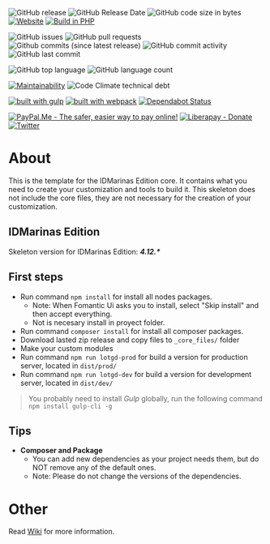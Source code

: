 ![GitHub release](https://img.shields.io/github/release/idmarinas/lotgd-skeleton.svg)
![GitHub Release Date](https://img.shields.io/github/release-date/idmarinas/lotgd-skeleton.svg)
![GitHub code size in bytes](https://img.shields.io/github/languages/code-size/idmarinas/lotgd-skeleton)
[![Website](https://img.shields.io/website-up-down-green-red/https/lotgd.infommo.es.svg?label=lotgd-demo)](https://lotgd.infommo.es)
[![Build in PHP](https://img.shields.io/badge/PHP-^7.3-8892BF.svg?logo=php)](http://php.net/)

![GitHub issues](https://img.shields.io/github/issues/idmarinas/lotgd-skeleton.svg)
![GitHub pull requests](https://img.shields.io/github/issues-pr/idmarinas/lotgd-skeleton.svg)
![Github commits (since latest release)](https://img.shields.io/github/commits-since/idmarinas/lotgd-skeleton/latest.svg)
![GitHub commit activity](https://img.shields.io/github/commit-activity/w/idmarinas/lotgd-skeleton.svg)
![GitHub last commit](https://img.shields.io/github/last-commit/idmarinas/lotgd-skeleton.svg)

![GitHub top language](https://img.shields.io/github/languages/top/idmarinas/lotgd-skeleton.svg)
![GitHub language count](https://img.shields.io/github/languages/count/idmarinas/lotgd-skeleton.svg)

[![Maintainability](https://api.codeclimate.com/v1/badges/4553239eac9e717f1cce/maintainability)](https://codeclimate.com/github/idmarinas/lotgd-skeleton/maintainability)
![Code Climate technical debt](https://img.shields.io/codeclimate/tech-debt/idmarinas/lotgd-skeleton?cacheSeconds=86400)

[![built with gulp](https://img.shields.io/badge/gulp-builds_this_project-eb4a4b.svg?logo=gulp)](http://gulpjs.com/)
[![built with webpack](https://img.shields.io/badge/webpack-builds_javascript-175d96.svg?logo=webpack)](https://webpack.js.org)
[![Dependabot Status](https://api.dependabot.com/badges/status?host=github&repo=idmarinas/lotgd-skeleton)](https://dependabot.com)

[![PayPal.Me - The safer, easier way to pay online!](https://img.shields.io/badge/donate-help_my_project-ffaa29.svg?logo=paypal&cacheSeconds=86400)](https://www.paypal.me/idmarinas)
[![Liberapay - Donate](https://img.shields.io/liberapay/receives/IDMarinas.svg?logo=liberapay&cacheSeconds=86400)](https://liberapay.com/IDMarinas/donate)
[![Twitter](https://img.shields.io/twitter/url/http/shields.io.svg?style=social&cacheSeconds=86400)](https://twitter.com/idmarinas)

# About

This is the template for the IDMarinas Edition core. It contains what you need to create your customization and tools to build it.
This skeleton does not include the core files, they are not necessary for the creation of your customization.

## IDMarinas Edition

Skeleton version for IDMarinas Edition: **_4.12.*_**

## First steps
-   Run command `npm install` for install all nodes packages.
    -   Note: When Fomantic Ui asks you to install, select "Skip install" and then accept everything.
    -   Not is necesary install in proyect folder.
-   Run command `composer install` for install all composer packages.
-   Download lasted zip release and copy files to `_core_files/` folder
-   Make your custom modules
-   Run command `npm run lotgd-prod` for build a version for production server, located in `dist/prod/`
-   Run command `npm run lotgd-dev` for build a version for development server, located in `dist/dev/`

> You probably need to install _Gulp_ globally, run the following command `npm install gulp-cli -g`
## Tips
-   **Composer and Package**
    -   You can add new dependencies as your project needs them, but do NOT remove any of the default ones.
    -   Note: Please do not change the versions of the dependencies.

# Other

Read [Wiki](https://github.com/idmarinas/lotgd-skeleton/wiki) for more information.
